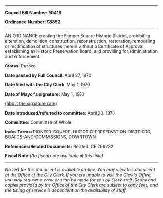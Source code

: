 

********

**Council Bill Number: 90416**
   
**Ordinance Number: 98852**
********

 AN ORDINANCE creating the Pioneer Square Historic District, prohibiting alteration, demolition, construction, reconstruction, restoration, remodeling or modification of structures therein without a Certificate of Approval, establishing an Historic Preservation Board, and providing for administration and enforcement.

**Status:** Passed
   
**Date passed by Full Council:** April 27, 1970
   
**Date filed with the City Clerk:** May 1, 1970
   
**Date of Mayor's signature:** May 1, 1970
   
[(about the signature date)](/~public/approvaldate.htm)
   
   
   
**Date introduced/referred to committee:** April 20, 1970
   
**Committee:** Committee of Whole
   
   
**Index Terms:** PIONEER-SQUARE, HISTORIC-PRESERVATION-DISTRICTS, BOARDS-AND-COMMISSIONS, DOWNTOWN

**References/Related Documents:** Related: CF 266232

**Fiscal Note:**_(No fiscal note available at this time)_
********

_No text for this document is available on-line. You may view this document at [the Office of the City Clerk](http://www.seattle.gov/leg/clerk/contactUs.htm). If you are unable to visit the Clerk's Office, you may request a copy or scan be made for you by Clerk staff. Scans and copies provided by the Office of the City Clerk are subject to [copy fees](http://clerk.seattle.gov/~public/clerkfees.htm), and the timing of service is dependent on the availability of staff._

